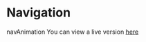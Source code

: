 # Navigation

navAnimation
You can view a live version [here](https://navigation-draft.netlify.app)
